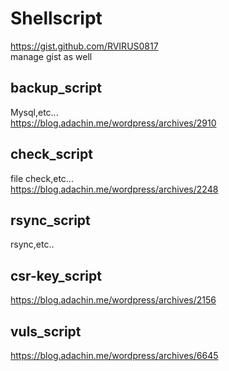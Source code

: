 # Shellscript  

https://gist.github.com/RVIRUS0817  
manage gist as well   

## backup_script  

Mysql,etc...   
https://blog.adachin.me/wordpress/archives/2910  

## check_script  

file check,etc...  
https://blog.adachin.me/wordpress/archives/2248  

## rsync_script  

rsync,etc..  

## csr-key_script  

https://blog.adachin.me/wordpress/archives/2156  

## vuls_script  

https://blog.adachin.me/wordpress/archives/6645  
